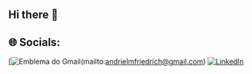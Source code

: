 ## Hi there 👋

## 🌐 Socials:
[![ Emblema do Gmail ](https://img.shields.io/badge/-andrielmfriedrich@gmail.com-00875f?style=flat-square&logo=Gmail&logoColor=white&link=mailto:andrielmfriedrich@gmail.com)(mailto:andrielmfriedrich@gmail.com) [![LinkedIn](https://img.shields.io/badge/LinkedIn-%230077B5.svg?logo=linkedin&logoColor=white)](https://www.linkedin.com/in/andriel-friedrich-59885a110/)

<!--
**ANDRIEL123/andriel123** is a ✨ _special_ ✨ repository because its `README.md` (this file) appears on your GitHub profile.

Here are some ideas to get you started:

- 🔭 I’m currently working on ...
- 🌱 I’m currently learning ...
- 👯 I’m looking to collaborate on ...
- 🤔 I’m looking for help with ...
- 💬 Ask me about ...
- 📫 How to reach me: ...
- 😄 Pronouns: ...
- ⚡ Fun fact: ...
-->
